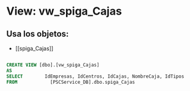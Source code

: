# View: vw_spiga_Cajas

## Usa los objetos:
- [[spiga_Cajas]]

```sql

CREATE VIEW [dbo].[vw_spiga_Cajas]
AS
SELECT        IdEmpresas, IdCentros, IdCajas, NombreCaja, IdTipos
FROM            [PSCService_DB].dbo.spiga_Cajas

```
